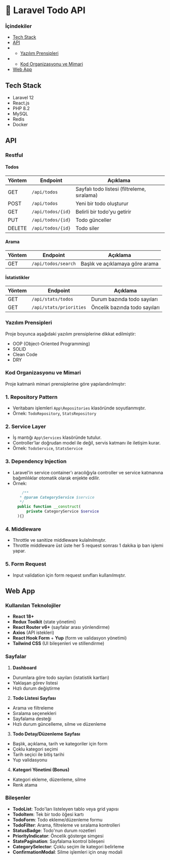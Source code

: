 # 📝 Laravel Todo API

### İçindekiler

- [Tech Stack](#tech-stack)
- [API](#api)
- - [Yazılım Prensipleri](#yazılım-prensipleri)
- - [Kod Organizasyonu ve Mimari](#kod-organizasyonu-ve-mimari)
- [Web App](#web-app)

## Tech Stack

- Laravel 12
- React.js
- PHP 8.2
- MySQL
- Redis
- Docker


## API

### Restful

#### Todos

| Yöntem | Endpoint             | Açıklama                                  |
|--------|----------------------|-------------------------------------------|
| GET    | `/api/todos`         | Sayfalı todo listesi (filtreleme, sıralama) |
| POST   | `/api/todos`         | Yeni bir todo oluşturur                   |
| GET    | `/api/todos/{id}`    | Belirli bir todo'yu getirir               |
| PUT    | `/api/todos/{id}`    | Todo günceller                            |
| DELETE | `/api/todos/{id}`    | Todo siler                                |

#### Arama

| Yöntem | Endpoint             | Açıklama                                  |
|--------|----------------------|-------------------------------------------|
| GET    | `/api/todos/search`  | Başlık ve açıklamaya göre arama           |

#### İstatistikler

| Yöntem | Endpoint                  | Açıklama                                |
|--------|---------------------------|-----------------------------------------|
| GET    | `/api/stats/todos`        | Durum bazında todo sayıları             |
| GET    | `/api/stats/priorities`   | Öncelik bazında todo sayıları           |

### Yazılım Prensipleri

Proje boyunca aşağıdaki yazılım prensiplerine dikkat edilmiştir:

- OOP (Object-Oriented Programming)
- SOLID
- Clean Code
- DRY


### Kod Organizasyonu ve Mimari

Proje katmanlı mimari prensiplerine göre yapılandırılmıştır:

### 1. Repository Pattern
- Veritabanı işlemleri `App\Repositories` klasöründe soyutlanmıştır.
- Örnek: `TodoRepository`, `StatsRepository`

### 2. Service Layer
- İş mantığı `App\Services` klasöründe tutulur.
- Controller'lar doğrudan model ile değil, servis katmanı ile iletişim kurar.
- Örnek: `TodoService`, `StatsService`

### 3. Dependency Injection
- Laravel'in service container'ı aracılığıyla controller ve service katmanına bağımlılıklar otomatik olarak enjekte edilir.
- Örnek:
  ```php
      /**
     * @param CategoryService $service
     */
    public function __construct(
        private CategoryService $service
    ){}
  
### 4. Middleware
- Throttle ve sanitize middleware kulalnılmıştır.
- Throttle middleware üst üste her 5 request sonrası 1 dakika ip ban işlemi yapar.

### 5. Form Request
- Input validation için form request sınıfları kullanılmıştır.


## Web App

### Kullanılan Teknolojiler

- **React 18+**
- **Redux Toolkit** (state yönetimi)
- **React Router v6+** (sayfalar arası yönlendirme)
- **Axios** (API istekleri)
- **React Hook Form** + **Yup** (form ve validasyon yönetimi)
- **Tailwind CSS** (UI bileşenleri ve stillendirme)

### Sayfalar

1. **Dashboard**
  - Durumlara göre todo sayıları (istatistik kartları)
  - Yaklaşan görev listesi
  - Hızlı durum değiştirme

2. **Todo Listesi Sayfası**
  - Arama ve filtreleme
  - Sıralama seçenekleri
  - Sayfalama desteği
  - Hızlı durum güncelleme, silme ve düzenleme

3. **Todo Detay/Düzenleme Sayfası**
  - Başlık, açıklama, tarih ve kategoriler için form
  - Çoklu kategori seçimi
  - Tarih seçici ile bitiş tarihi
  - Yup validasyonu

4. **Kategori Yönetimi (Bonus)**
  - Kategori ekleme, düzenleme, silme
  - Renk atama

### Bileşenler

- **TodoList**: Todo'ları listeleyen tablo veya grid yapısı
- **TodoItem**: Tek bir todo öğesi kartı
- **TodoForm**: Todo ekleme/düzenleme formu
- **TodoFilter**: Arama, filtreleme ve sıralama kontrolleri
- **StatusBadge**: Todo'nun durum rozetleri
- **PriorityIndicator**: Öncelik gösterge simgesi
- **StatePagination**: Sayfalama kontrol bileşeni
- **CategorySelector**: Çoklu seçim ile kategori belirleme
- **ConfirmationModal**: Silme işlemleri için onay modali